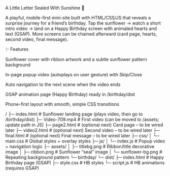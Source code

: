 A Little Letter Sealed With Sunshine 🌻

A playful, mobile-first mini-site built with HTML/CSS/JS that reveals a surprise journey for a friend’s birthday. Tap the sunflower → watch a short intro video → land on a Happy Birthday screen with animated hearts and text (GSAP). More screens can be chained afterward (card page, hearts, second video, final message).

✨ Features

Sunflower cover with ribbon artwork and a subtle sunflower pattern background

In-page popup video (autoplays on user gesture) with Skip/Close

Auto navigation to the next scene when the video ends

GSAP animation page (Happy Birthday) ready in /birthday/dist

Phone-first layout with smooth, simple CSS transitions


/
├─ index.html                 # Sunflower landing page (plays video, then go to /birthday/dist)
├─ Video-709.mp4              # First video (can be moved to /assets; update path in JS)
├─ page2.html                 # (optional next) Card page – to be wired later
├─ video2.html                # (optional next) Second video – to be wired later
├─ final.html                 # (optional next) Final message – to be wired later
├─ css/
│  └─ main.css                # Global styles + overlay styles
├─ js/
│  └─ index.js                # Popup video + navigation logic
├─ assets/
│  ├─ titlebg.png             # Ribbon/title decorative image
│  ├─ ribbon.png              # Sunflower “seal” image
│  └─ sunflower-bg.png        # Repeating background pattern
└─ birthday/
   └─ dist/
      ├─ index.html           # Happy Birthday page (GSAP)
      ├─ style.css            # HB styles
      └─ script.js            # HB animations (requires GSAP)
